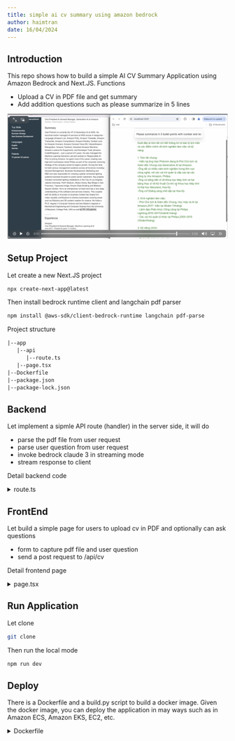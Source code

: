 ```yaml
---
title: simple ai cv summary using amazon bedrock
author: haimtran
date: 16/04/2024
---
```


## Introduction

This repo shows how to build a simple AI CV Summary Application using Amazon Bedrock and Next.JS. Functions

- Upload a CV in PDF file and get summary
- Add addition questions such as please summarize in 5 lines

[![screencast thumbnail](./assets/demo.png)](https://d2cvlmmg8c0xrp.cloudfront.net/demo/bedrock-summary-cv.mp4)

## Setup Project

Let create a new Next.JS project

```bash
npx create-next-app@latest
```

Then install bedrock runtime client and langchain pdf parser

```bash
npm install @aws-sdk/client-bedrock-runtime langchain pdf-parse
```

Project structure

```txt
|--app
   |--api
      |--route.ts
   |--page.tsx
|--Dockerfile
|--package.json
|--package-lock.json
```

## Backend

Let implement a sipmle API route (handler) in the server side, it will do

- parse the pdf file from user request
- parse user question from user request
- invoke bedrock claude 3 in streaming mode
- stream response to client

Detail backend code

<details>
<summary>route.ts</summary>

```ts
import { NextRequest, NextResponse } from "next/server";
import { PDFLoader } from "langchain/document_loaders/fs/pdf";
import {
  BedrockRuntimeClient,
  InvokeModelWithResponseStreamCommand,
} from "@aws-sdk/client-bedrock-runtime";

const decoder = new TextDecoder();

const bedrockClient = new BedrockRuntimeClient({
  region: "us-west-2",
});

async function* makeIterator(data: FormData) {
  // parse file
  const file = data.get("file") as Blob | null;

  // parse user question
  const userQuestion = data.get("userQuestion") as string | null;

  // process file
  const loader = new PDFLoader(file!);
  const docs = await loader.load();

  // extract and concate all pages
  let cvContent = "";
  // console.log(docs[0].pageContent);
  // concatenate all page content in docs to cv content
  docs.forEach((doc) => {
    cvContent += doc.pageContent;
  });

  // console.log(cvContent);

  // build a prompt to claude 3
  const command = new InvokeModelWithResponseStreamCommand({
    modelId: "anthropic.claude-3-haiku-20240307-v1:0",
    contentType: "application/json",
    accept: "application/json",
    body: JSON.stringify({
      anthropic_version: "bedrock-2023-05-31",
      max_tokens: 2048,
      messages: [
        {
          role: "user",
          content: [
            {
              type: "text",
              text: cvContent,
            },
            {
              type: "text",
              text: "Your are a Human Resource expert at a big bank, please summarize the above resume as detailed as possbile and make buttlet points for work experience and skills",
            },
            {
              type: "text",
              text: userQuestion
                ? userQuestion
                : "Please response in Vietnamese",
            },
          ],
        },
      ],
    }),
  });

  // invoke claude 3 stream mode
  try {
    console.log("call bedrock ...");
    const response = await bedrockClient.send(command);
    if (response.body) {
      console.log(response.body);
      for await (const chunk of response.body) {
        if (chunk.chunk) {
          try {
            const json = JSON.parse(decoder.decode(chunk.chunk.bytes));
            // console.log(json);
            if (json.type == "content_block_delta") {
              yield json.delta.text;
            }
          } catch (error) {
            console.log(error);
            yield " ";
          }
        }
      }
    }
  } catch (error) {
    console.log(error);
  }

  return NextResponse.json({ name: "hai", route: "/api/upload" });
}

function iteratorToStream(iterator: any) {
  return new ReadableStream({
    async pull(controller) {
      const { value, done } = await iterator.next();

      if (done) {
        controller.close();
      } else {
        controller.enqueue(value);
      }
    },
  });
}

export async function POST(request: NextRequest) {
  // read file
  console.log("call post method in api upload");
  const data = await request.formData();

  // console.log(data);
  // invoke bedrock stream
  const iterator = makeIterator(data);
  //
  const stream = iteratorToStream(iterator);
  return new Response(stream);
}
```

</details>

## FrontEnd

Let build a simple page for users to upload cv in PDF and optionally can ask questions

- form to capture pdf file and user question
- send a post request to /api/cv

Detail frontend page

<details>
<summary>page.tsx</summary>

```tsx
"use client";

const CVPage = () => {
  const submit = async (data: FormData) => {
    // present model response to frontend
    const modelAnswer = document.getElementById("model-answer");
    modelAnswer!.innerText = "";

    try {
      const response = await fetch("/api/cv", {
        method: "POST",
        body: data,
      });

      // console.log(response);
      const reader = response.body!.getReader();
      const decoder = new TextDecoder();

      while (true) {
        const { done, value } = await reader.read();
        if (done) {
          break;
        }

        try {
          const json = decoder.decode(value);
          modelAnswer!.innerText += json;
          console.log(json);
        } catch (error) {
          console.log(error);
          modelAnswer!.innerText += "ERROR";
        }
      }
    } catch (error) {
      console.log(error);
    }
  };

  return (
    <div className="flex flex-col w-full max-w-md py-10 mx-auto stretch">
      <div>
        <form className="mb-5" action={submit}>
          <div className="w-full bg-gray-200 justify-center items-center py-3 px-3 relative">
            <input
              type="file"
              id="file"
              name="file"
              className="w-full cursor-pointer py-2"
            ></input>
            <button
              id="upload-button"
              className="bg-orange-400 px-10 py-3 rounded-sm absolute top-[50%] right-2 translate-y-[-50%]"
              onClick={(event) => {
                console.log("upload file ...");
              }}
            >
              Upload CV
            </button>
          </div>
          <input
            type="text"
            className="w-full p-3 border border-gray-300 rounded shadow-xl mt-3"
            id="userQuestion"
            name="userQuestion"
            placeholder="Please summarize in 5 lines and response in Vietnamese"
          ></input>
        </form>
        <div>
          <p id="result"></p>
        </div>
      </div>
      <p
        id="model-answer"
        className="px-5"
        style={{ color: "green", marginBottom: "10px" }}
      ></p>
    </div>
  );
};

export default CVPage;
```

</details>

## Run Application

Let clone

```bash
git clone
```

Then run the local mode

```bash
npm run dev
```

## Deploy

There is a Dockerfile and a build.py script to build a docker image. Given the docker image, you can deploy the application in may ways such as in Amazon ECS, Amazon EKS, EC2, etc.

<details>
<summary>Dockerfile</summary>
```ts
FROM node:18-alpine AS base

# Install dependencies only when needed

FROM base AS deps

# Check https://github.com/nodejs/docker-node/tree/b4117f9333da4138b03a546ec926ef50a31506c3#nodealpine to understand why libc6-compat might be needed.

RUN apk add --no-cache libc6-compat
WORKDIR /app

# Install dependencies based on the preferred package manager

COPY package.json yarn.lock* package-lock.json* pnpm-lock.yaml\* ./
RUN \
 if [ -f yarn.lock ]; then yarn --frozen-lockfile; \
 elif [ -f package-lock.json ]; then npm ci; \
 elif [ -f pnpm-lock.yaml ]; then corepack enable pnpm && pnpm i --frozen-lockfile; \
 else echo "Lockfile not found." && exit 1; \
 fi

# Rebuild the source code only when needed

FROM base AS builder
WORKDIR /app
COPY --from=deps /app/node_modules ./node_modules
COPY . .

# Next.js collects completely anonymous telemetry data about general usage.

# Learn more here: https://nextjs.org/telemetry

# Uncomment the following line in case you want to disable telemetry during the build.

# ENV NEXT_TELEMETRY_DISABLED 1

RUN \
 if [ -f yarn.lock ]; then yarn run build; \
 elif [ -f package-lock.json ]; then npm run build; \
 elif [ -f pnpm-lock.yaml ]; then corepack enable pnpm && pnpm run build; \
 else echo "Lockfile not found." && exit 1; \
 fi

# Production image, copy all the files and run next

FROM base AS runner
WORKDIR /app

ENV NODE_ENV production

# Uncomment the following line in case you want to disable telemetry during runtime.

# ENV NEXT_TELEMETRY_DISABLED 1

RUN addgroup --system --gid 1001 nodejs
RUN adduser --system --uid 1001 nextjs

COPY --from=builder /app/public ./public

# Set the correct permission for prerender cache

RUN mkdir .next
RUN chown nextjs:nodejs .next

# Automatically leverage output traces to reduce image size

# https://nextjs.org/docs/advanced-features/output-file-tracing

COPY --from=builder --chown=nextjs:nodejs /app/.next/standalone ./
COPY --from=builder --chown=nextjs:nodejs /app/.next/static ./.next/static

USER nextjs

EXPOSE 3000

ENV PORT 3000

# set hostname to localhost

ENV HOSTNAME "0.0.0.0"

# server.js is created by next build from the standalone output

# https://nextjs.org/docs/pages/api-reference/next-config-js/output

CMD ["node", "server.js"]

```
</details>
```

and build.py script

<details>
<summary>build.py</summary>

```py
import os

# parameters
REGION = "ap-southeast-1"
APP_NAME = "next-bedrock-app"

# get account id
ACCOUNT = os.popen("aws sts get-caller-identity | jq -r '.Account'").read().strip()

# delete all docker images
os.system("sudo docker system prune -a")

# build next-bedrock-app image
os.system(f"sudo docker build -t {APP_NAME} . ")

#  aws ecr login
os.system(f"aws ecr get-login-password --region {REGION} | sudo docker login --username AWS --password-stdin {ACCOUNT}.dkr.ecr.{REGION}.amazonaws.com")

# get image id
IMAGE_ID=os.popen(f"sudo docker images -q {APP_NAME}:latest").read()

# tag {APP_NAME} image
os.system(f"sudo docker tag {IMAGE_ID.strip()} {ACCOUNT}.dkr.ecr.{REGION}.amazonaws.com/{APP_NAME}:latest")

# create ecr repository
os.system(f"aws ecr create-repository --registry-id {ACCOUNT} --repository-name {APP_NAME} --region {REGION}")

# push image to ecr
os.system(f"sudo docker push {ACCOUNT}.dkr.ecr.{REGION}.amazonaws.com/{APP_NAME}:latest")

# run locally to test
# os.system(f"sudo docker run -d -p 3000:3000 next-bedrock-app:latest")
```

</details>
